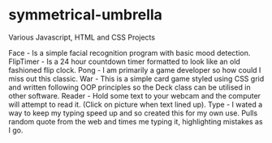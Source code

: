 # symmetrical-umbrella
Various Javascript, HTML and CSS Projects

Face - Is a simple facial recognition program with basic mood detection.
FlipTimer - Is a 24 hour countdown timer formatted to look like an old fashioned flip clock.
Pong - I am primarily a game developer so how could I miss out this classic.
War - This is a simple card game styled using CSS grid and written following OOP principles so the Deck class can be utilised in other software.
Reader - Hold some text to your webcam and the computer will attempt to read it. (Click on picture when text lined up).
Type - I wated a way to keep my typing speed up and so created this for my own use.  Pulls random quote from the web and times me typing it, highlighting mistakes as I go.

